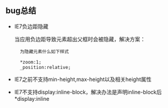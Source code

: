 bug总结
---

- IE7负边距隐藏

	当应用负边距导致元素超出父框时会被隐藏，解决方案：
		
		为隐藏元素什么如下样式

		*zoom:1;
    	_position:relative;

- IE7之前不支持min-height,max-height以及相关height属性
- IE7不支持display:inline-block，解决办法是声明inline-block后*display:inline
